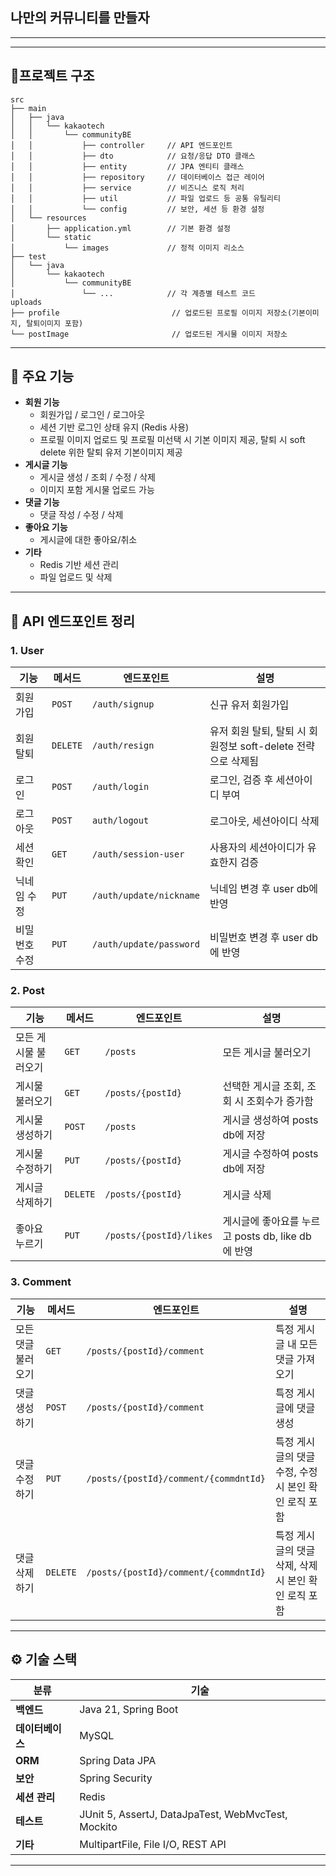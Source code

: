 ## 나만의 커뮤니티를 만들자

--------

--------

## 📁프로젝트 구조

```
src
├── main
│   ├── java
│   │   └── kakaotech
│   │       └── communityBE
│   │           ├── controller     // API 엔드포인트
│   │           ├── dto            // 요청/응답 DTO 클래스
│   │           ├── entity         // JPA 엔티티 클래스
│   │           ├── repository     // 데이터베이스 접근 레이어
│   │           ├── service        // 비즈니스 로직 처리
│   │           ├── util           // 파일 업로드 등 공통 유틸리티
│   │           └── config         // 보안, 세션 등 환경 설정
│   └── resources
│       ├── application.yml        // 기본 환경 설정
│       └── static
│           └── images             // 정적 이미지 리소스
├── test
│   └── java
│       └── kakaotech
│           └── communityBE
│               └── ...            // 각 계층별 테스트 코드
uploads
├── profile                         // 업로드된 프로필 이미지 저장소(기본이미지, 탈퇴이미지 포함)
└── postImage                       // 업로드된 게시물 이미지 저장소
```

---

## 🚀 주요 기능

- **회원 기능**
    - 회원가입 / 로그인 / 로그아웃
    - 세션 기반 로그인 상태 유지 (Redis 사용)
    - 프로필 이미지 업로드 및 프로필 미선택 시 기본 이미지 제공, 탈퇴 시 soft delete 위한 탈퇴 유저 기본이미지 제공
- **게시글 기능**
    - 게시글 생성 / 조회 / 수정 / 삭제
    - 이미지 포함 게시물 업로드 가능
- **댓글 기능**
    - 댓글 작성 / 수정 / 삭제
- **좋아요 기능**
    - 게시글에 대한 좋아요/취소
- **기타**
    - Redis 기반 세션 관리
    - 파일 업로드 및 삭제

---

## 📌 API 엔드포인트 정리

### 1. User

| 기능      | 메서드      | 엔드포인트                   | 설명                                       |
|---------|----------|-------------------------|------------------------------------------|
| 회원 가입   | `POST`   | `/auth/signup`          | 신규 유저 회원가입                               |
| 회원 탈퇴   | `DELETE` | `/auth/resign`          | 유저 회원 탈퇴, 탈퇴 시 회원정보 soft-delete 전략으로 삭제됨 |
| 로그인     | `POST`   | `/auth/login`           | 로그인, 검증 후 세션아이디 부여                       |
| 로그아웃    | `POST`   | `auth/logout`           | 로그아웃, 세션아이디 삭제                           |
| 세션확인    | `GET`    | `/auth/session-user`    | 사용자의 세션아이디가 유효한지 검증                      |
| 닉네임 수정  | `PUT`    | `/auth/update/nickname` | 닉네임 변경 후 user db에 반영                     |
| 비밀번호 수정 | `PUT`    | `/auth/update/password` | 비밀번호 변경 후 user db에 반영                    |

### 2. Post

| 기능          | 메서드      | 엔드포인트                   | 설명                                  |
|-------------|----------|-------------------------|-------------------------------------|
| 모든 게시물 불러오기 | `GET`    | `/posts`                | 모든 게시글 불러오기                         |
| 게시물 불러오기    | `GET`    | `/posts/{postId}`       | 선택한 게시글 조회, 조회 시 조회수가 증가함           |
| 게시물 생성하기    | `POST`   | `/posts`                | 게시글 생성하여 posts db에 저장               |
| 게시물 수정하기    | `PUT`    | `/posts/{postId}`       | 게시글 수정하여 posts db에 저장               |
| 게시글 삭제하기    | `DELETE` | `/posts/{postId}`       | 게시글 삭제                              |
| 좋아요 누르기     | `PUT`    | `/posts/{postId}/likes` | 게시글에 좋아요를 누르고 posts db, like db에 반영 |

### 3. Comment

| 기능         | 메서드      | 엔드포인트                                 | 설명                              |
|------------|----------|---------------------------------------|---------------------------------|
| 모든 댓글 불러오기 | `GET`    | `/posts/{postId}/comment`             | 특정 게시글 내 모든 댓글 가져오기             |
| 댓글 생성하기    | `POST`   | `/posts/{postId}/comment`             | 특정 게시글에 댓글 생성                   |
| 댓글 수정하기    | `PUT`    | `/posts/{postId}/comment/{commdntId}` | 특정 게시글의 댓글 수정, 수정 시 본인 확인 로직 포함 |
| 댓글 삭제하기    | `DELETE` | `/posts/{postId}/comment/{commdntId}` | 특정 게시글의 댓글 삭제, 삭제 시 본인 확인 로직 포함 |

-----

## ⚙️ 기술 스택

| 분류         | 기술                                                 |
|------------|----------------------------------------------------|
| **백엔드**    | Java 21, Spring Boot                               |
| **데이터베이스** | MySQL                                              |
| **ORM**    | Spring Data JPA                                    |
| **보안**     | Spring Security                                    |
| **세션 관리**  | Redis                                              |
| **테스트**    | JUnit 5, AssertJ, DataJpaTest, WebMvcTest, Mockito |
| **기타**     | MultipartFile, File I/O, REST API                  |

---
